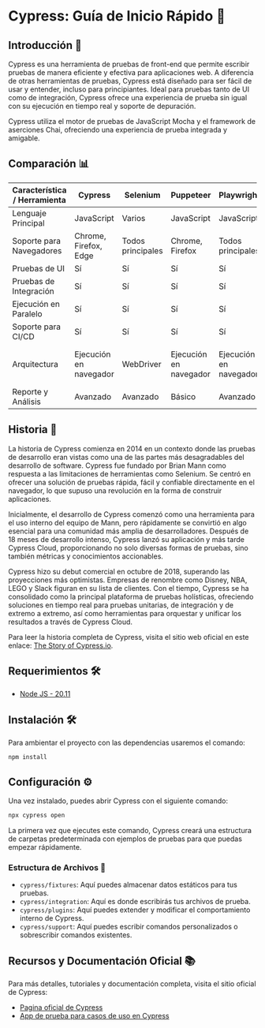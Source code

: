 # Cypress: Guía de Inicio Rápido 🚀

## Introducción 🌟

Cypress es una herramienta de pruebas de front-end que permite escribir pruebas de manera eficiente y efectiva para aplicaciones web. A diferencia de otras herramientas de pruebas, Cypress está diseñado para ser fácil de usar y entender, incluso para principiantes. Ideal para pruebas tanto de UI como de integración, Cypress ofrece una experiencia de prueba sin igual con su ejecución en tiempo real y soporte de depuración.

Cypress utiliza el motor de pruebas de JavaScript Mocha y el framework de aserciones Chai, ofreciendo una experiencia de prueba integrada y amigable.

## Comparación 📊

| Característica / Herramienta | Cypress     | Selenium    | Puppeteer   | Playwright  | Robot Framework |
|-----------------------------|-------------|-------------|-------------|-------------|-----------------|
| Lenguaje Principal          | JavaScript  | Varios      | JavaScript  | JavaScript  | Python          |
| Soporte para Navegadores    | Chrome, Firefox, Edge | Todos principales | Chrome, Firefox | Todos principales | Todos principales |
| Pruebas de UI               | Sí          | Sí          | Sí          | Sí          | Sí              |
| Pruebas de Integración      | Sí          | Sí          | Sí          | Sí          | Sí              |
| Ejecución en Paralelo       | Sí          | Sí          | Sí          | Sí          | Sí              |
| Soporte para CI/CD          | Sí          | Sí          | Sí          | Sí          | Sí              |
| Arquitectura                | Ejecución en navegador | WebDriver | Ejecución en navegador | Ejecución en navegador | Framework de Palabras clave |
| Reporte y Análisis          | Avanzado    | Avanzado    | Básico      | Avanzado    | Avanzado        |

## Historia 📜

La historia de Cypress comienza en 2014 en un contexto donde las pruebas de desarrollo eran vistas como una de las partes más desagradables del desarrollo de software. Cypress fue fundado por Brian Mann como respuesta a las limitaciones de herramientas como Selenium. Se centró en ofrecer una solución de pruebas rápida, fácil y confiable directamente en el navegador, lo que supuso una revolución en la forma de construir aplicaciones.

Inicialmente, el desarrollo de Cypress comenzó como una herramienta para el uso interno del equipo de Mann, pero rápidamente se convirtió en algo esencial para una comunidad más amplia de desarrolladores. Después de 18 meses de desarrollo intenso, Cypress lanzó su aplicación y más tarde Cypress Cloud, proporcionando no solo diversas formas de pruebas, sino también métricas y conocimientos accionables.

Cypress hizo su debut comercial en octubre de 2018, superando las proyecciones más optimistas. Empresas de renombre como Disney, NBA, LEGO y Slack figuran en su lista de clientes. Con el tiempo, Cypress se ha consolidado como la principal plataforma de pruebas holísticas, ofreciendo soluciones en tiempo real para pruebas unitarias, de integración y de extremo a extremo, así como herramientas para orquestar y unificar los resultados a través de Cypress Cloud.

Para leer la historia completa de Cypress, visita el sitio web oficial en este enlace: [The Story of Cypress.io](https://www.cypress.io/about-us/our-story).

## Requerimientos 🛠️

- [Node JS - 20.11](https://nodejs.org/en/download)

## Instalación 🛠️

Para ambientar el proyecto con las dependencias usaremos el comando:

```bash
npm install
```

## Configuración ⚙️

Una vez instalado, puedes abrir Cypress con el siguiente comando:

```bash
npx cypress open
```

La primera vez que ejecutes este comando, Cypress creará una estructura de carpetas predeterminada con ejemplos de pruebas para que puedas empezar rápidamente.

### Estructura de Archivos 📂

- `cypress/fixtures`: Aquí puedes almacenar datos estáticos para tus pruebas.
- `cypress/integration`: Aquí es donde escribirás tus archivos de prueba.
- `cypress/plugins`: Aquí puedes extender y modificar el comportamiento interno de Cypress.
- `cypress/support`: Aquí puedes escribir comandos personalizados o sobrescribir comandos existentes.

## Recursos y Documentación Oficial 📚

Para más detalles, tutoriales y documentación completa, visita el sitio oficial de Cypress:

- [Pagina oficial de Cypress](https://www.cypress.io/)
- [App de prueba para casos de uso en Cypress](https://www.cypress.io/)
